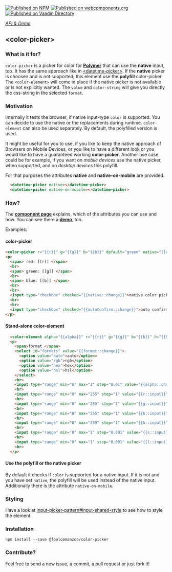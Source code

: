 [![Published on NPM](https://img.shields.io/npm/v/@fooloomanzoo/color-input.svg)](https://www.npmjs.com/package/@fooloomanzoo/color-picker)
[![Published on webcomponents.org](https://img.shields.io/badge/webcomponents.org-published-blue.svg)](https://www.webcomponents.org/element/@fooloomanzoo/color-picker)
[![Published on Vaadin  Directory](https://img.shields.io/badge/Vaadin%20Directory-published-00b4f0.svg)](https://vaadin.com/directory/component/fooloomanzoocolor-picker)

_[API & Demo](https://fooloomanzoo.github.io/color-picker)_

## &lt;color-picker&gt;

### What is it for?

`color-picker` is a picker for color for **[Polymer](https://github.com/Polymer/polymer)** that can use the **native** input, too. It has the same approach like in [&lt;datetime-picker&gt;](https://fooloomanzoo.github.io/datetime-picker/components/datetime-picker/). If the **native** picker is choosen and is not supported, this element use the **polyfill** color-picker. The `<color-element>` will come in place if the native picker is not available or is not explicitly wanted.  The `value` and `color-string` will give you directly the css-string in the selected `format`.

### Motivation

Internally it tests the browser, if native input-type `color` is supported. You can decide to use the native or the replacements during runtime. `color-element` can also be used separately. By default, the polyfilled version is used.

It might be useful for you to use, if you like to keep the native approach of Browsers on Mobile Devices, or you like to have a different look or you would like to have a guaranteed working **color-picker**. Another use case could be for example, if you want on _mobile devices_ use the native picker, when supported, and on _desktop devices_ this polyfill.

For that purposes the attributes **native** and **native-on-mobile** are provided.

```html
  <datetime-picker native></datetime-picker>
  <datetime-picker native-on-mobile></datetime-picker>
```

### How?

The **[component page](https://fooloomanzoo.github.io/color-picker/components/color-picker/)** explains, which of the attributes you can use and how. You can see there a **[demo](https://fooloomanzoo.github.io/color-picker/components/color-picker/#/elements/color-picker/demos/demo/color-picker.html)**, too.

Examples:

#### color-picker
```html
<color-picker r="{{r}}" g="{{g}}" b="{{b}}" default="green" native="[[native]]" auto-confirm="[[autoConfirm]]"></color-picker>  
<p>
  <span> red: [[r]] </span>
  <br>
  <span> green: [[g]] </span>
  <br>
  <span> blue: [[b]] </span>  
  <br>
  <br>
  <input type="checkbox" checked="{{native::change}}">native color picker
  <br>
  <br>
  <input type="checkbox" checked="{{autoConfirm::change}}">auto confirm
</p>
```

#### Stand-alone color-element
```html
  <color-element alpha="{{alpha}}" r="{{r}}" g="{{g}}" b="{{b}}" h="{{h}}" s="{{s}}" l="{{l}}" format="{{format}}"></color-element><br>
  <p>
    <span>format </span>
    <select id="formats" value="{{format::change}}">
      <option value="auto">auto</option>
      <option value="rgb">rgb</option>
      <option value="hex">hex</option>
      <option value="hsl">hsl</option>
    </select>
    <br>
    <input type="range" min="0" max="1" step="0.01" value="{{alpha::change}}"><span> alpha: [[alpha]] </span>
    <br>
    <input type="range" min="0" max="255" step="1" value="{{r::input}}"><span> red: [[r]] </span>
    <br>
    <input type="range" min="0" max="255" step="1" value="{{g::input}}"><span> green: [[g]] </span>
    <br>
    <input type="range" min="0" max="255" step="1" value="{{b::input}}"><span> blue: [[b]] </span>
    <br>
    <input type="range" min="0" max="359" step="1" value="{{h::input}}"><span> hue: [[h]] </span>
    <br>
    <input type="range" min="0" max="1" step="0.001" value="{{s::input}}"><span> saturation: [[s]] </span>
    <br>
    <input type="range" min="0" max="1" step="0.001" value="{{l::input}}"><span> lightness: [[l]] </span>
    <br>
  </p>
```

#### Use the polyfill or the native picker
By default it checks if `color` is supported for a native input. If it is not and you have set `native`, the polyfill will be used instead of the native input. Additionally there is the attribute `native-on-mobile`.

### Styling
Have a look at [input-picker-pattern#input-shared-style](https://github.com/fooloomanzoo/input-picker-pattern#input-shared-style) to see how to style the element.

### Installation
```
npm install --save @fooloomanzoo/color-picker
```

### Contribute?
Feel free to send a new issue, a commit, a pull request or just fork it!

